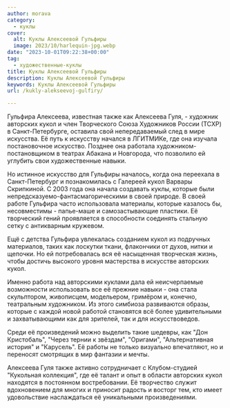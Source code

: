```yaml
---
author: morava
category:
  - куклы
cover:
  alt: Куклы Алексеевой Гульфиры
  image: 2023/10/harlequin-jpg.webp
date: "2023-10-01T09:22:38+00:00"
tag:
  - художественные-куклы
title: Куклы Алексеевой Гульфиры
description: Куклы Алексеевой Гульфиры
keywords: Куклы Алексеевой Гульфиры
url: /kukly-alekseevoj-gulfiry/

---
```

Гульфира Алексеева, известная также как Алексеева Гуля, \- художник авторских кукол и член Творческого Союза Художников России (ТСХР) в Санкт-Петербурге, оставила свой непередаваемый след в мире искусства. Её путь к искусству начался в ЛГИТМИКе, где она изучала постановочное искусство. Позднее она работала художником-постановщиком в театрах Абакана и Новгорода, что позволило ей углубить свои художественные навыки.

Но истинное искусство для Гульфиры началось, когда она переехала в Санкт-Петербург и познакомилась с Галереей кукол Варвары Скрипкиной. С 2003 года она начала создавать куклы, которые были непредсказуемо-фантасмагорическими в своей природе. В своей работе Гульфира часто использовала материалы, которые казалось бы, несовместимы - папье-маше и самозастывающие пластики. Её творческий гений проявляется в способности соединять стальную сетку с антикварным кружевом.

Ещё с детства Гульфира увлекалась созданием кукол из подручных материалов, таких как лоскутки ткани, флакончики от духов, нитки и щепочки. Но ей потребовалась вся её насыщенная творческая жизнь, чтобы достичь высокого уровня мастерства в искусстве авторских кукол.

Именно работа над авторскими куклами дала ей неисчерпаемые возможности использовать все её прежние навыки \- она стала скульптором, живописцем, модельером, гримёром и, конечно, театральным художником. Из этого симбиоза развиваются образы, которые с каждой новой работой становятся всё более удивительными и захватывающими как для зрителей, так и для искусствоведов.

Среди её произведений можно выделить такие шедевры, как "Дон Кристобаль", "Через тернии к звёздам", "Оригами", "Альтернативная история" и "Карусель". Её работы не только визуально впечатляют, но и переносят смотрящих в мир фантазии и мечты.

Алексеева Гуля также активно сотрудничает с Клубом-студией "Кукольная коллекция", где её талант и опыт в области авторских кукол находятся в постоянном востребовании. Её творчество служит вдохновением для многих и приносит радость и восторг тем, кто имеет удовольствие наслаждаться её уникальными произведениями.

